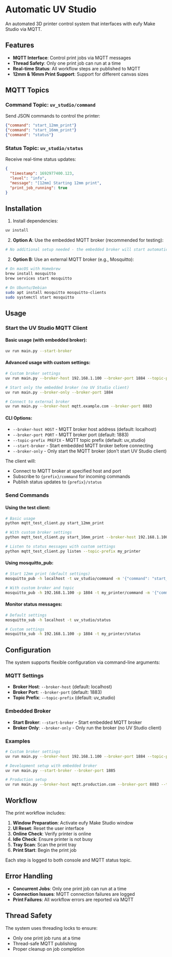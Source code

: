 # Automatic UV Studio

An automated 3D printer control system that interfaces with eufy Make Studio via MQTT.

## Features

- **MQTT Interface**: Control print jobs via MQTT messages
- **Thread Safety**: Only one print job can run at a time
- **Real-time Status**: All workflow steps are published to MQTT
- **12mm & 16mm Print Support**: Support for different canvas sizes

## MQTT Topics

### Command Topic: `uv_studio/command`
Send JSON commands to control the printer:

```json
{"command": "start_12mm_print"}
{"command": "start_16mm_print"}
{"command": "status"}
```

### Status Topic: `uv_studio/status`
Receive real-time status updates:

```json
{
  "timestamp": 1692977400.123,
  "level": "info",
  "message": "[12mm] Starting 12mm print",
  "print_job_running": true
}
```

## Installation

1. Install dependencies:
```bash
uv install
```

2. **Option A**: Use the embedded MQTT broker (recommended for testing):
```bash
# No additional setup needed - the embedded broker will start automatically
```

2. **Option B**: Use an external MQTT broker (e.g., Mosquitto):
```bash
# On macOS with Homebrew
brew install mosquitto
brew services start mosquitto

# On Ubuntu/Debian
sudo apt install mosquitto mosquitto-clients
sudo systemctl start mosquitto
```

## Usage

### Start the UV Studio MQTT Client

#### Basic usage (with embedded broker):
```bash
uv run main.py --start-broker
```

#### Advanced usage with custom settings:
```bash
# Custom broker settings
uv run main.py --broker-host 192.168.1.100 --broker-port 1884 --topic-prefix my_printer

# Start only the embedded broker (no UV Studio client)
uv run main.py --broker-only --broker-port 1884

# Connect to external broker
uv run main.py --broker-host mqtt.example.com --broker-port 8883
```

#### CLI Options:
- `--broker-host HOST` - MQTT broker host address (default: localhost)
- `--broker-port PORT` - MQTT broker port (default: 1883)
- `--topic-prefix PREFIX` - MQTT topic prefix (default: uv_studio)
- `--start-broker` - Start embedded MQTT broker before connecting
- `--broker-only` - Only start the MQTT broker (don't start UV Studio client)

The client will:
- Connect to MQTT broker at specified host and port
- Subscribe to `{prefix}/command` for incoming commands
- Publish status updates to `{prefix}/status`

### Send Commands

#### Using the test client:
```bash
# Basic usage
python mqtt_test_client.py start_12mm_print

# With custom broker settings
python mqtt_test_client.py start_16mm_print --broker-host 192.168.1.100 --broker-port 1884

# Listen to status messages with custom settings
python mqtt_test_client.py listen --topic-prefix my_printer
```

#### Using mosquitto_pub:
```bash
# Start 12mm print (default settings)
mosquitto_pub -h localhost -t uv_studio/command -m '{"command": "start_12mm_print"}'

# With custom broker and topic
mosquitto_pub -h 192.168.1.100 -p 1884 -t my_printer/command -m '{"command": "start_16mm_print"}'
```

#### Monitor status messages:
```bash
# Default settings
mosquitto_sub -h localhost -t uv_studio/status

# Custom settings
mosquitto_sub -h 192.168.1.100 -p 1884 -t my_printer/status
```

## Configuration

The system supports flexible configuration via command-line arguments:

### MQTT Settings
- **Broker Host**: `--broker-host` (default: localhost)
- **Broker Port**: `--broker-port` (default: 1883)  
- **Topic Prefix**: `--topic-prefix` (default: uv_studio)

### Embedded Broker
- **Start Broker**: `--start-broker` - Start embedded MQTT broker
- **Broker Only**: `--broker-only` - Only run the broker (no UV Studio client)

### Examples
```bash
# Custom broker settings
uv run main.py --broker-host 192.168.1.100 --broker-port 1884 --topic-prefix factory_printer

# Development setup with embedded broker
uv run main.py --start-broker --broker-port 1885

# Production setup
uv run main.py --broker-host mqtt.production.com --broker-port 8883 --topic-prefix prod_uv_studio
```

## Workflow

The print workflow includes:

1. **Window Preparation**: Activate eufy Make Studio window
2. **UI Reset**: Reset the user interface
3. **Online Check**: Verify printer is online
4. **Idle Check**: Ensure printer is not busy
5. **Tray Scan**: Scan the print tray
6. **Print Start**: Begin the print job

Each step is logged to both console and MQTT status topic.

## Error Handling

- **Concurrent Jobs**: Only one print job can run at a time
- **Connection Issues**: MQTT connection failures are logged
- **Print Failures**: All workflow errors are reported via MQTT

## Thread Safety

The system uses threading locks to ensure:
- Only one print job runs at a time
- Thread-safe MQTT publishing
- Proper cleanup on job completion
